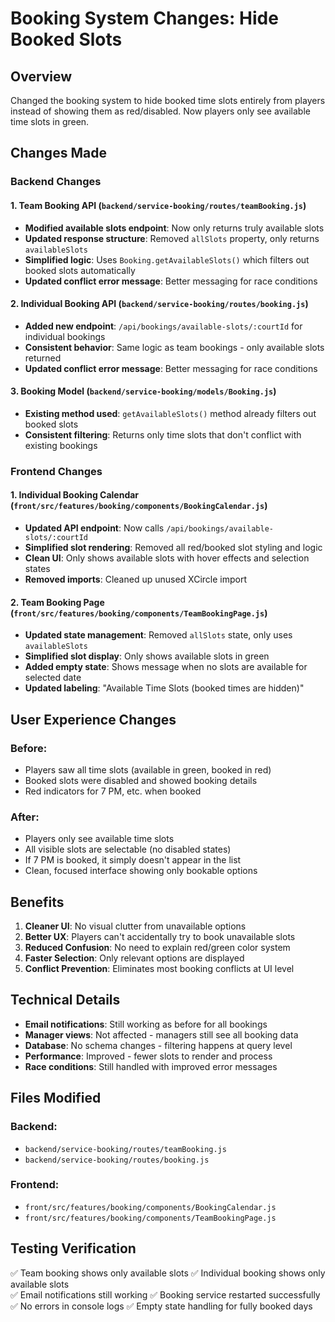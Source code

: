 # Booking System Changes: Hide Booked Slots

## Overview
Changed the booking system to hide booked time slots entirely from players instead of showing them as red/disabled. Now players only see available time slots in green.

## Changes Made

### Backend Changes

#### 1. Team Booking API (`backend/service-booking/routes/teamBooking.js`)
- **Modified available slots endpoint**: Now only returns truly available slots
- **Updated response structure**: Removed `allSlots` property, only returns `availableSlots`
- **Simplified logic**: Uses `Booking.getAvailableSlots()` which filters out booked slots automatically
- **Updated conflict error message**: Better messaging for race conditions

#### 2. Individual Booking API (`backend/service-booking/routes/booking.js`)
- **Added new endpoint**: `/api/bookings/available-slots/:courtId` for individual bookings
- **Consistent behavior**: Same logic as team bookings - only available slots returned
- **Updated conflict error message**: Better messaging for race conditions

#### 3. Booking Model (`backend/service-booking/models/Booking.js`)
- **Existing method used**: `getAvailableSlots()` method already filters out booked slots
- **Consistent filtering**: Returns only time slots that don't conflict with existing bookings

### Frontend Changes

#### 1. Individual Booking Calendar (`front/src/features/booking/components/BookingCalendar.js`)
- **Updated API endpoint**: Now calls `/api/bookings/available-slots/:courtId`
- **Simplified slot rendering**: Removed all red/booked slot styling and logic
- **Clean UI**: Only shows available slots with hover effects and selection states
- **Removed imports**: Cleaned up unused XCircle import

#### 2. Team Booking Page (`front/src/features/booking/components/TeamBookingPage.js`)
- **Updated state management**: Removed `allSlots` state, only uses `availableSlots`
- **Simplified slot display**: Only shows available slots in green
- **Added empty state**: Shows message when no slots are available for selected date
- **Updated labeling**: "Available Time Slots (booked times are hidden)"

## User Experience Changes

### Before:
- Players saw all time slots (available in green, booked in red)
- Booked slots were disabled and showed booking details
- Red indicators for 7 PM, etc. when booked

### After:
- Players only see available time slots
- All visible slots are selectable (no disabled states)
- If 7 PM is booked, it simply doesn't appear in the list
- Clean, focused interface showing only bookable options

## Benefits

1. **Cleaner UI**: No visual clutter from unavailable options
2. **Better UX**: Players can't accidentally try to book unavailable slots
3. **Reduced Confusion**: No need to explain red/green color system
4. **Faster Selection**: Only relevant options are displayed
5. **Conflict Prevention**: Eliminates most booking conflicts at UI level

## Technical Details

- **Email notifications**: Still working as before for all bookings
- **Manager views**: Not affected - managers still see all booking data
- **Database**: No schema changes - filtering happens at query level
- **Performance**: Improved - fewer slots to render and process
- **Race conditions**: Still handled with improved error messages

## Files Modified

### Backend:
- `backend/service-booking/routes/teamBooking.js`
- `backend/service-booking/routes/booking.js`

### Frontend:
- `front/src/features/booking/components/BookingCalendar.js`
- `front/src/features/booking/components/TeamBookingPage.js`

## Testing Verification

✅ Team booking shows only available slots
✅ Individual booking shows only available slots  
✅ Email notifications still working
✅ Booking service restarted successfully
✅ No errors in console logs
✅ Empty state handling for fully booked days
